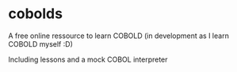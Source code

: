 # cobolds 

A free online ressource to learn COBOLD (in development as I learn COBOLD myself :D) 

Including lessons and a mock COBOL interpreter